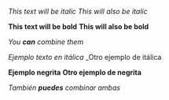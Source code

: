 
*This text will be italic*
_This will also be italic_

**This text will be bold**
__This will also be bold__

_You **can** combine them_

*Ejemplo texto en itálica*
_Otro ejemplo de itálica

**Ejemplo negrita**
__Otro ejemplo de negrita__

_También **puedes** combinar ambas_
